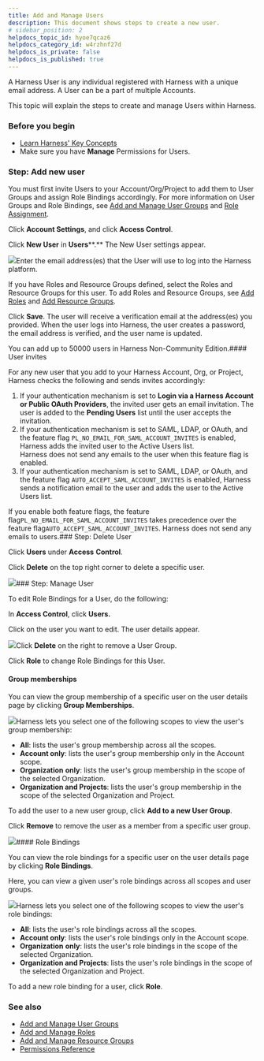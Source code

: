 ```yaml
---
title: Add and Manage Users
description: This document shows steps to create a new user.
# sidebar_position: 2
helpdocs_topic_id: hyoe7qcaz6
helpdocs_category_id: w4rzhnf27d
helpdocs_is_private: false
helpdocs_is_published: true
---
```


A Harness User is any individual registered with Harness with a unique email address. A User can be a part of multiple Accounts.

This topic will explain the steps to create and manage Users within Harness.

### Before you begin

* [Learn Harness' Key Concepts](https://ngdocs.harness.io/article/hv2758ro4e-learn-harness-key-concepts)
* Make sure you have **Manage** Permissions for Users.

### Step: Add new user

You must first invite Users to your Account/Org/Project to add them to User Groups and assign Role Bindings accordingly. For more information on User Groups and Role Bindings, see [Add and Manage User Groups](../4_Role-Based-Access-Control/3-add-user-groups.md) and [Role Assignment](../4_Role-Based-Access-Control/1-rbac-in-harness.md#role-assignment).

Click **Account Settings**, and click **Access Control**.

Click **New User** in **Users****.** The New User settings appear.

![](https://files.helpdocs.io/i5nl071jo5/articles/hyoe7qcaz6/1656052187531/screenshot-2022-06-24-at-11-59-11-am.png)Enter the email address(es) that the User will use to log into the Harness platform.

If you have Roles and Resource Groups defined, select the Roles and Resource Groups for this user. To add Roles and Resource Groups, see [Add Roles](../4_Role-Based-Access-Control/7-add-manage-roles.md) and [Add Resource Groups](../4_Role-Based-Access-Control/6-add-resource-groups.md).

Click **Save**. The user will receive a verification email at the address(es) you provided. When the user logs into Harness, the user creates a password, the email address is verified, and the user name is updated.

You can add up to 50000 users in Harness Non-Community Edition.#### User invites

For any new user that you add to your Harness Account, Org, or Project, Harness checks the following and sends invites accordingly:

1. If your authentication mechanism is set to **Login via a Harness Account or Public OAuth Providers**, the invited user gets an email invitation. The user is added to the **Pending Users** list until the user accepts the invitation.
2. If your authentication mechanism is set to SAML, LDAP, or OAuth, and the feature flag `PL_NO_EMAIL_FOR_SAML_ACCOUNT_INVITES` is enabled, Harness adds the invited user to the Active Users list.  
Harness does not send any emails to the user when this feature flag is enabled.
3. If your authentication mechanism is set to SAML, LDAP, or OAuth, and the feature flag `AUTO_ACCEPT_SAML_ACCOUNT_INVITES` is enabled, Harness sends a notification email to the user and adds the user to the Active Users list.

If you enable both feature flags, the feature flag`PL_NO_EMAIL_FOR_SAML_ACCOUNT_INVITES` takes precedence over the feature flag`AUTO_ACCEPT_SAML_ACCOUNT_INVITES`. Harness does not send any emails to users.### Step: Delete User

Click **Users** under **Access** **Control**.

Click **Delete** on the top right corner to delete a specific user.

![](https://files.helpdocs.io/i5nl071jo5/articles/hyoe7qcaz6/1620718285184/screenshot-2021-05-11-at-12-59-24-pm.png)### Step: Manage User

To edit Role Bindings for a User, do the following:

 In **Access Control**, click **Users.**

Click on the user you want to edit. The user details appear.

![](https://files.helpdocs.io/kw8ldg1itf/articles/hyoe7qcaz6/1665553064148/screenshot-2022-10-12-at-11-06-14-am.png)Click **Delete** on the right to remove a User Group.

Click **Role** to change Role Bindings for this User.

#### Group memberships

You can view the group membership of a specific user on the user details page by clicking **Group Memberships**.

![](https://files.helpdocs.io/kw8ldg1itf/articles/hyoe7qcaz6/1665558035167/screenshot-2022-10-12-at-12-30-07-pm.png)Harness lets you select one of the following scopes to view the user's group membership:

* **All**: lists the user's group membership across all the scopes.
* **Account only**: lists the user's group membership only in the Account scope.
* **Organization** **only**: lists the user's group membership in the scope of the selected Organization.
* **Organization and Projects**: lists the user's group membership in the scope of the selected Organization and Project.

To add the user to a new user group, click **Add to a new User Group**.

Click **Remove** to remove the user as a member from a specific user group.

![](https://files.helpdocs.io/kw8ldg1itf/articles/hyoe7qcaz6/1665640015223/screenshot-2022-10-13-at-10-14-35-am.png)#### Role Bindings

You can view the role bindings for a specific user on the user details page by clicking **Role Bindings**.

Here, you can view a given user's role bindings across all scopes and user groups.

![](https://files.helpdocs.io/kw8ldg1itf/articles/hyoe7qcaz6/1665558792167/screenshot-2022-10-12-at-12-40-52-pm.png)Harness lets you select one of the following scopes to view the user's role bindings:

* **All**: lists the user's role bindings across all the scopes.
* **Account only**: lists the user's role bindings only in the Account scope.
* **Organization** **only**: lists the user's role bindings in the scope of the selected Organization.
* **Organization and Projects**: lists the user's role bindings in the scope of the selected Organization and Project.

To add a new role binding for a user, click **Role**.

### See also

* [Add and Manage User Groups](../4_Role-Based-Access-Control/3-add-user-groups.md)
* [Add and Manage Roles](../4_Role-Based-Access-Control/7-add-manage-roles.md)
* [Add and Manage Resource Groups](../4_Role-Based-Access-Control/6-add-resource-groups.md)
* [Permissions Reference](../4_Role-Based-Access-Control/ref-access-management/permissions-reference.md)

